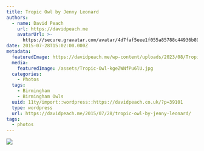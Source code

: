 ```yaml
---
title: Tropic Owl by Jenny Leonard
authors:
  - name: David Peach
    url: https://davidpeach.me
    avatarUrl: >-
      https://secure.gravatar.com/avatar/4d7faf5eee1f055a85788c44936b8995eaab6dfb004e7854ec747ccb272e91ee?s=96&d=mm&r=g
date: 2015-07-28T15:02:00.000Z
metadata:
  featuredImage: https://davidpeach.me/wp-content/uploads/2023/08/Tropic-Owl.jpg
  media:
    featuredImage: /assets/Tropic-Owl-kgeZWNfPu6lU.jpg
  categories:
    - Photos
  tags:
    - Birmingham
    - Birmingham Owls
  uuid: 11ty/import::wordpress::https://davidpeach.co.uk/?p=39101
  type: wordpress
  url: https://davidpeach.me/2015/07/28/tropic-owl-by-jenny-leonard/
tags:
  - photos
---
```

[![](/assets/Tropic-Owl-758x1024-DVlgyAnOOzQV.jpg)](/assets/Tropic-Owl-758x1024-DVlgyAnOOzQV.jpg)